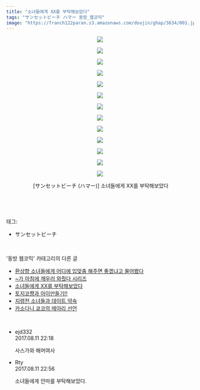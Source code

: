 ```yaml
---
title: "소녀들에게 XX를 부탁해보았다"
tags: "サンセットビーチ ハマー 동방_웹코믹"
image: "https://franch122paran.s3.amazonaws.com/doujin/ghap/3634/001.jpg"
---
```

<div class="article">
<p style="text-align: center; clear: none; float: none;"><img src="{{ site.imgserver7 }}/ghap/3634/001.jpg"/></p>
<p style="text-align: center; clear: none; float: none;"><img src="{{ site.imgserver7 }}/ghap/3634/002.jpg"/></p>
<p style="text-align: center; clear: none; float: none;"><img src="{{ site.imgserver7 }}/ghap/3634/003.jpg"/></p>
<p style="text-align: center; clear: none; float: none;"><img src="{{ site.imgserver7 }}/ghap/3634/004.jpg"/></p>
<p style="text-align: center; clear: none; float: none;"><img src="{{ site.imgserver7 }}/ghap/3634/005.jpg"/></p>
<p style="text-align: center; clear: none; float: none;"><img src="{{ site.imgserver7 }}/ghap/3634/006.jpg"/></p>
<p style="text-align: center; clear: none; float: none;"><img src="{{ site.imgserver7 }}/ghap/3634/007.jpg"/></p>
<p style="text-align: center; clear: none; float: none;"><img src="{{ site.imgserver7 }}/ghap/3634/008.jpg"/></p>
<p style="text-align: center; clear: none; float: none;"><img src="{{ site.imgserver7 }}/ghap/3634/009.jpg"/></p>
<p style="text-align: center; clear: none; float: none;"><img src="{{ site.imgserver7 }}/ghap/3634/010.jpg"/></p>
<p style="text-align: center; clear: none; float: none;"><img src="{{ site.imgserver7 }}/ghap/3634/011.jpg"/></p>
<p style="text-align: center; clear: none; float: none;"><img src="{{ site.imgserver7 }}/ghap/3634/012.jpg"/></p>
<p style="text-align: center; clear: none; float: none;"><img src="{{ site.imgserver7 }}/ghap/3634/013.jpg"/></p>
<p style="text-align: center; clear: none; float: none;"> [サンセットビーチ (ハマー)] 소녀들에게 XX를 부탁해보았다</p>
<p><br/></p>
</div><br/>
<div class="tagTrail">
<p>태그: </p>
<ul>
<li>サンセットビーチ</li>
</ul>
</div><br/>
<div class="another">
<p>'동방 웹코믹' 카테고리의 다른 글</p>
<ul>
<li><a href="/ghap_3636">환상향 소녀들에게 어디에 입맞춤 해주면 좋겠냐고 물어봤다</a></li>
<li><a href="/ghap_3635">~가 아침에 깨우러 와줬다 시리즈</a></li>
<li><a href="/ghap_3634">소녀들에게 XX를 부탁해보았다</a></li>
<li><a href="/ghap_3633">토지코쨩과 아이만들기!!</a></li>
<li><a href="/ghap_3632">지령전 소녀들과 데이트 약속</a></li>
<li><a href="/ghap_3631">카소다니 쿄코의 메아리 선언</a></li>
</ul>
</div><br/>
<div class="cb_module cb_fluid">
<div class="cb_wrt cb_profile">
<div class="comment">
<ul>
<li class="cb_thumb_off" id="comment15057379">
<div class="cb_comment_area">
<div class="cb_info_area">
<div class="cb_section">
<span class="cb_nick_name">ejd332</span>
</div>
<div class="cb_section">
<span class="cb_date">2017.08.11 22:18 </span>
</div>
</div>
<div class="cb_dsc_comment">
<p class="cb_dsc">
											사스가와 해머여사
										</p>
</div>
</div></li>
<li class="cb_thumb_off" id="comment15057395">
<div class="cb_comment_area">
<div class="cb_info_area">
<div class="cb_section">
<span class="cb_nick_name">Rty</span>
</div>
<div class="cb_section">
<span class="cb_date">2017.08.11 22:56 </span>
</div>
</div>
<div class="cb_dsc_comment">
<p class="cb_dsc">
											소녀들에게 안마를 부탁해보았다.
										</p>
</div>
</div></li>
</ul>
</div>
</div><!-- commentList close -->
</div><br/>
